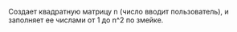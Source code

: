 Создает квадратную матрицу n (число вводит пользователь), и заполняет ее числами от 1 до n^2 по змейке.
